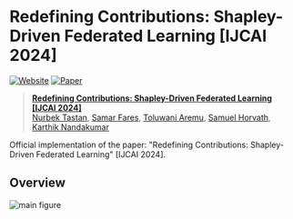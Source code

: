 # Redefining Contributions: Shapley-Driven Federated Learning [IJCAI 2024]

[![Website](https://img.shields.io/badge/Project-Website-87CEEB)](https://tnurbek.github.io/shapfed/)
[![Paper](https://img.shields.io/badge/arXiv-Paper-<COLOR>.svg)](https://arxiv.org/abs/2406.00569)

> [**Redefining Contributions: Shapley-Driven Federated Learning [IJCAI 2024]**](https://arxiv.org/abs/2406.00569)<br>
> [Nurbek Tastan](https://tnurbek.github.io/), [Samar Fares](https://www.linkedin.com/in/samarfares/), [Toluwani Aremu](https://www.toluwaniaremu.com/), [Samuel Horvath](https://samuelhorvath.github.io/), [Karthik Nandakumar](https://www.sprintai.org/nkarthik) 

Official implementation of the paper: "Redefining Contributions: Shapley-Driven Federated Learning" [IJCAI 2024]. 

## Overview
![main figure](https://tnurbek.github.io/assets/img/shapfed.png)